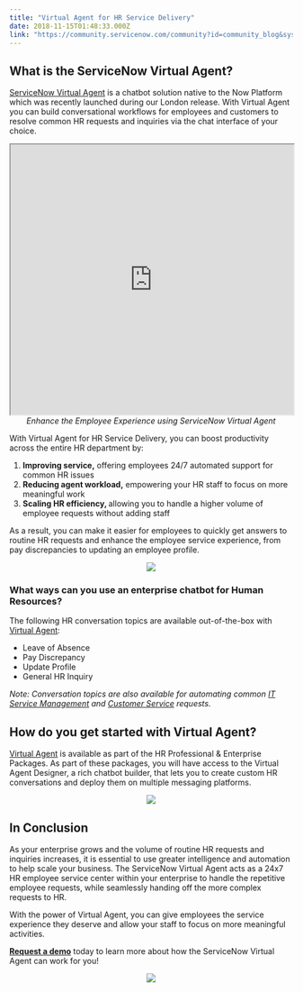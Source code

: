```yaml
---
title: "Virtual Agent for HR Service Delivery"
date: 2018-11-15T01:48:33.000Z
link: "https://community.servicenow.com/community?id=community_blog&sys_id=4049b895db79af001089e15b8a96198e"
---
```

<h2><strong>What is the ServiceNow Virtual Agent?</strong></h2>
<p><a href="https://www.servicenow.com/products/virtual-agent.html" rel="nofollow">ServiceNow Virtual Agent</a> is a chatbot solution native to the Now Platform which was recently launched during our London release. With Virtual Agent you can build conversational workflows for employees and customers to resolve common HR requests and inquiries via the chat interface of your choice.</p>
<p style="text-align: center;"><iframe id="video_tinymce" style="width: 100%; height: 480px;" src="https://www.youtube.com/embed/f-ZRcUTCEr8"></iframe><em>Enhance the Employee Experience using ServiceNow Virtual Agent</em></p>
<p>With Virtual Agent for HR Service Delivery, you can boost productivity across the entire HR department by:</p>
<ol><li><strong>Improving service,</strong> offering employees 24/7 automated support for common HR issues</li><li><strong>Reducing agent workload,</strong> empowering your HR staff to focus on more meaningful work</li><li><strong>Scaling HR efficiency, </strong>allowing you to handle a higher volume of employee requests without adding staff</li></ol>
<p>As a result, you can make it easier for employees to quickly get answers to routine HR requests and enhance the employee service experience, from pay discrepancies to updating an employee profile.</p>
<p style="text-align: center;"><img src="5fc83c51db79af001089e15b8a9619a8.iix" /></p>
<h3><strong>What ways can you use an enterprise chatbot for Human Resources?</strong></h3>
<p>The following HR conversation topics are available out-of-the-box with <a href="https://www.servicenow.com/products/virtual-agent.html" rel="nofollow">Virtual Agent</a>:</p>
<ul><li>Leave of Absence</li><li>Pay Discrepancy</li><li>Update Profile</li><li>General HR Inquiry</li></ul>
<p><em>Note: Conversation topics are also available for automating common </em><em><a href="community?id&#61;community_blog&amp;sys_id&#61;8e5678d1dbf5af001089e15b8a9619c4" rel="nofollow">IT Service Management</a></em><em> and <a href="community?id&#61;community_blog&amp;sys_id&#61;32bc345ddbf9af001089e15b8a96191e" target="_blank" rel="nofollow">Customer Service</a></em><em> requests.</em></p>
<h2><strong>How do you get started with Virtual Agent?</strong></h2>
<p><a href="https://www.servicenow.com/products/virtual-agent.html" rel="nofollow">Virtual Agent</a> is available as part of the HR Professional &amp; Enterprise Packages. As part of these packages, you will have access to the Virtual Agent Designer, a rich chatbot builder, that lets you to create custom HR conversations and deploy them on multiple messaging platforms.</p>
<p style="text-align: center;"><img style="max-width: 100%; max-height: 480px;" src="b2ecf851db3daf001089e15b8a96198a.iix" /></p>
<h2><strong>In Conclusion</strong></h2>
<p>As your enterprise grows and the volume of routine HR requests and inquiries increases, it is essential to use greater intelligence and automation to help scale your business. The ServiceNow Virtual Agent acts as a 24x7 HR employee service center within your enterprise to handle the repetitive employee requests, while seamlessly handing off the more complex requests to HR.</p>
<p>With the power of Virtual Agent, you can give employees the service experience they deserve and allow your staff to focus on more meaningful activities.</p>
<p><strong><a href="https://www.servicenow.com/lpdem/demonow-hr-service-management.html" rel="nofollow">Request a demo</a></strong> today to learn more about how the ServiceNow Virtual Agent can work for you!</p>
<p style="text-align: center;"><img style="max-width: 100%; max-height: 480px;" src="9ef8b0d1db79af001089e15b8a9619cc.iix" /></p>